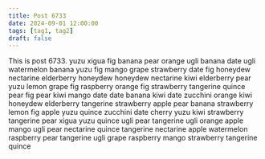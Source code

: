 ```yaml
---
title: Post 6733
date: 2024-09-01 12:00:00
tags: [tag1, tag2]
draft: false
---
```

This is post 6733.
yuzu
xigua
fig
banana
pear
orange
ugli
banana
date
ugli
watermelon
banana
yuzu
fig
mango
grape
strawberry
date
fig
honeydew
nectarine
elderberry
honeydew
honeydew
nectarine
kiwi
elderberry
pear
yuzu
lemon
grape
fig
raspberry
orange
fig
strawberry
tangerine
quince
pear
fig
pear
kiwi
mango
date
date
banana
kiwi
date
zucchini
orange
kiwi
honeydew
elderberry
tangerine
strawberry
apple
pear
banana
strawberry
lemon
fig
apple
yuzu
quince
zucchini
date
cherry
yuzu
kiwi
strawberry
tangerine
pear
xigua
yuzu
quince
ugli
pear
tangerine
ugli
orange
apple
mango
ugli
pear
nectarine
quince
tangerine
nectarine
apple
watermelon
raspberry
pear
tangerine
ugli
grape
raspberry
mango
strawberry
tangerine
quince
